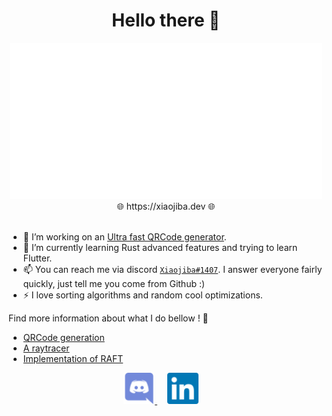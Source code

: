 <h1 align="center">Hello there 🤙</h1>

<div align="center">
    <img height="250px" src="assets/erwanvivien.svg">
</div>

<div align="center">
    🌐 https://xiaojiba.dev 🌐
</div>
</br>

<!-- I'm Erwan, I'm currently studying computer science at [EPITA](https://www.epita.fr/), in Paris. -->

- 🔭 I’m working on an [Ultra fast QRCode generator](https://github.com/erwanvivien/fast_qr). 
- 🌱 I’m currently learning Rust advanced features and trying to learn Flutter.
- 📫 You can reach me via discord [`Xiaojiba#1407`](https://discordapp.com/users/289145021922279425). I answer everyone fairly quickly, just tell me you come from Github :)
- ⚡ I love sorting algorithms and random cool optimizations.
<!-- - 🌐 You can find more information on me here: [erwanvivien.com](https://erwanvivien.com) -->

Find more information about what I do bellow ! :eyes:
- [QRCode generation](https://github.com/erwanvivien/fast_qr)
- [A raytracer](https://github.com/erwanvivien/isim_raytracer)
- [Implementation of RAFT](https://github.com/erwanvivien/algorep)

<div align="center" display="grid">
  <a href="https://discordapp.com/users/289145021922279425" target="_blank">
    <img alt="Erwan VIVIEN discord account" width="50px" src="assets/discord.svg" />
  </a>
  <a href="https://www.linkedin.com/in/erwan-vivien/" target="_blank" style="padding: 16px">
    <img alt="Erwan VIVIEN linkedin profile" width="50px" src="assets/linkedin.svg" />
  </a>
<!--  <a href="https://twitter.com/VivienErwan/" target="_blank">
    <img alt="Erwan VIVIEN Twitter profile" width="50px" src="assets/twitter.svg" />
  </a> -->
</div>
